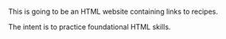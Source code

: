 This is going to be an HTML website containing links to recipes.

The intent is to practice foundational HTML skills.